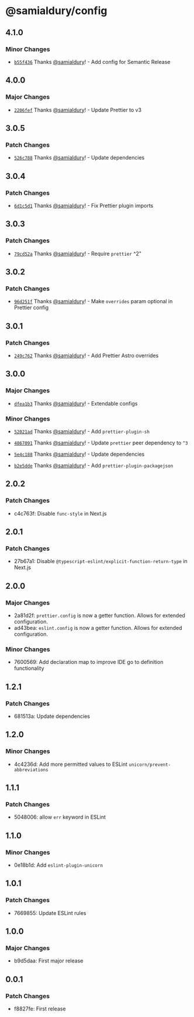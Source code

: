 # @samialdury/config

## 4.1.0

### Minor Changes

-   [`b55f436`](https://github.com/samialdury/config/commit/b55f4361cf2f73bc77431554dcfb572ab0117da5) Thanks [@samialdury](https://github.com/samialdury)! - Add config for Semantic Release

## 4.0.0

### Major Changes

-   [`2206fef`](https://github.com/samialdury/config/commit/2206fef5cd9695dcd3cf0825d1a7409c0f302291) Thanks [@samialdury](https://github.com/samialdury)! - Update Prettier to v3

## 3.0.5

### Patch Changes

-   [`526c788`](https://github.com/samialdury/config/commit/526c7885f96c2d698edcbab1f79a0e96c8c59127) Thanks [@samialdury](https://github.com/samialdury)! - Update dependencies

## 3.0.4

### Patch Changes

-   [`6d1c5d1`](https://github.com/samialdury/config/commit/6d1c5d1107ce941dc0be0631ffa19177000f1dcd) Thanks [@samialdury](https://github.com/samialdury)! - Fix Prettier plugin imports

## 3.0.3

### Patch Changes

-   [`79cd52a`](https://github.com/samialdury/config/commit/79cd52a36842826f9787287a0c0ee32adf1114bb) Thanks [@samialdury](https://github.com/samialdury)! - Require `prettier` ^2"

## 3.0.2

### Patch Changes

-   [`96d251f`](https://github.com/samialdury/config/commit/96d251fb21f104e5388b4b16ee9e45558721e897) Thanks [@samialdury](https://github.com/samialdury)! - Make `overrides` param optional in Prettier config

## 3.0.1

### Patch Changes

-   [`249c762`](https://github.com/samialdury/config/commit/249c7624aaecd73afb0af6f7e803624fa78ea787) Thanks [@samialdury](https://github.com/samialdury)! - Add Prettier Astro overrides

## 3.0.0

### Major Changes

-   [`dfea1b3`](https://github.com/samialdury/config/commit/dfea1b3efbff909e81ae32b8e8a9726cfbca06f0) Thanks [@samialdury](https://github.com/samialdury)! - Extendable configs

### Minor Changes

-   [`52021ad`](https://github.com/samialdury/config/commit/52021adbd31e06e4576588f496c969ab6008baf5) Thanks [@samialdury](https://github.com/samialdury)! - Add `prettier-plugin-sh`

-   [`4867091`](https://github.com/samialdury/config/commit/4867091f16495ba5c89503572025ac0f823cfee3) Thanks [@samialdury](https://github.com/samialdury)! - Update `prettier` peer dependency to `^3`

-   [`5e4c188`](https://github.com/samialdury/config/commit/5e4c188a49e0dd0a1b4d7018821de1a7763fe1ca) Thanks [@samialdury](https://github.com/samialdury)! - Update dependencies

-   [`b2e5dde`](https://github.com/samialdury/config/commit/b2e5ddeddf4d3dc927654b6c4f4c205488dc60e4) Thanks [@samialdury](https://github.com/samialdury)! - Add `prettier-plugin-packagejson`

## 2.0.2

### Patch Changes

-   c4c763f: Disable `func-style` in Next.js

## 2.0.1

### Patch Changes

-   27b67a1: Disable `@typescript-eslint/explicit-function-return-type` in Next.js

## 2.0.0

### Major Changes

-   2a81d2f: `prettier.config` is now a getter function. Allows for extended configuration.
-   ad43bea: `eslint.config` is now a getter function. Allows for extended configuration.

### Minor Changes

-   7600569: Add declaration map to improve IDE go to definition functionality

## 1.2.1

### Patch Changes

-   681513a: Update dependencies

## 1.2.0

### Minor Changes

-   4c4236d: Add more permitted values to ESLint `unicorn/prevent-abbreviations`

## 1.1.1

### Patch Changes

-   5048006: allow `err` keyword in ESLint

## 1.1.0

### Minor Changes

-   0e18b1d: Add `eslint-plugin-unicorn`

## 1.0.1

### Patch Changes

-   7669855: Update ESLint rules

## 1.0.0

### Major Changes

-   b9d5daa: First major release

## 0.0.1

### Patch Changes

-   f8827fe: First release
